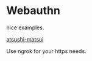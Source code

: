 # Webauthn

nice examples.

[atsushi-matsui](github.com/atsushi-matsui/web-authn-example)

Use ngrok for your https needs.

